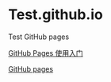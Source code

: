 # Test.github.io
Test GitHub pages

[GitHub Pages 使用入门](https://docs.github.com/zh/pages/getting-started-with-github-pages)

[GitHub pages](https://epiphany-cl.github.io/Test.github.io/)
